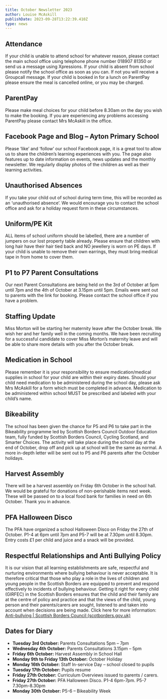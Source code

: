 ```yaml
---
title: October Newsletter 2023
author: Louise McAskill
publishDate: 2023-09-28T13:22:39.410Z
type: news
---
```


## Attendance

If your child is unable to attend school for whatever reason, please contact the main school office using telephone phone number 018907 81350 or send us a message using Xpressions. If your child is absent from school please notify the school office as soon as you can. If not you will receive a Groupcall message. If your child is booked in for a lunch on ParentPay please ensure the meal is cancelled online, or you may be charged.

## ParentPay

Please make meal choices for your child before 8.30am on the day you wish to make the booking. If you are experiencing any problems accessing ParentPay please contact Mrs McAskill in the office.

## Facebook Page and Blog – Ayton Primary School

Please ‘like’ and ‘follow’ our school Facebook page, it is a great tool to allow us to share the children’s learning experiences with you. The page also features up to date information on events, news updates and the monthly newsletter. We regularly display photos of the children as well as their learning activities.

## Unauthorised Absences

If you take your child out of school during term time, this will be recorded as an ‘unauthorised absence’. We would encourage you to contact the school office and ask for a holiday request form in these circumstances.

## Uniform/PE Kit

ALL items of school uniform should be labelled, there are a number of jumpers on our lost property table already. Please ensure that children with long hair have their hair tied back and NO jewellery is worn on PE days. If your child is unable to remove their own earrings, they must bring medical tape in from home to cover them. 

## P1 to P7 Parent Consultations

Our next Parent Consultations are being held on the 3rd of October at 5pm until 7pm and the 4th of October at 3.15pm until 5pm. Emails were sent out to parents with the link for booking. Please contact the school office if you have a problem. 

## Staffing Update

Miss Morton will be starting her maternity leave after the October break. We wish her and her family well in the coming months. We have been recruiting for a successful candidate to cover Miss Morton’s maternity leave and will be able to share more details with you after the October break.

## Medication in School

Please remember it is your responsibility to ensure medication/medical supplies in school for your child are within their expiry dates.  Should your child need medication to be administered during the school day, please ask Mrs McAskill for a form which must be completed in advance.  Medication to be administered within school MUST be prescribed and labeled with your child’s name.

## Bikeability

The school has been given the chance for P5 and P6 to take part in the Bikeability programme led by Scottish Borders Council Outdoor Education team, fully funded by Scottish Borders Council, Cycling Scotland, and Smarter Choices. The activity will take place during the school day at the end of October, drop off and pick up at school will be the same as normal. A more in-depth letter will be sent out to P5 and P6 parents after the October holidays. 

## Harvest Assembly
There will be a harvest assembly on Friday 6th October in the school hall. We would be grateful for donations of non-perishable items next week.  These will be passed on to a local food bank for families in need on 6th October.   Thank you in advance.

## PFA Halloween Disco
The PFA have organized a school Halloween Disco on Friday the 27th of October. P1-4 at 6pm until 7pm and P5-7 will be at 7.30pm until 8.30pm. Entry costs £1 per child and juice and a snack will be provided. 

## Respectful Relationships and Anti Bullying Policy

It is our vision that all learning establishments are safe, respectful and nurturing environments where bullying behaviour is never acceptable. It is therefore critical that those who play a role in the lives of children and young people in the Scottish Borders are equipped to prevent and respond effectively to incidents of bullying behaviour. Getting it right for every child (GIRFEC) in the Scottish Borders ensures that the child and their family are at the centre of policy and practice and that the views of the child, young person and their parents/carers are sought, listened to and taken into account when decisions are being made. Click here for more information: [Anti-bullying | Scottish Borders Council (scotborders.gov.uk)](https://www.scotborders.gov.uk/info/20041/support_for_pupils/590/anti-bullying)

## Dates for Diary

* **Tuesday 3rd October:** Parents Consultations  5pm – 7pm
* **Wednesday 4th October:** Parents Consultations 3.15pm – 5pm
* **Friday 6th October:** Harvest Assembly in School Hall 
* **Monday 9th to Friday 13th October:** October Holiday
* **Monday 16th October:** Staff In-service Day – school closed to pupils
* **Tuesday 17th October:** Pupils resume
* **Friday 27th October:** Curriculum Overviews issued to parents / carers.
* **Friday 27th October:**        PFA Halloween Disco. P1-4 6pm-7pm. P5-7 7.30pm-8.30pm 
* **Monday 30th October:** P5-6 – Bikeability Week
